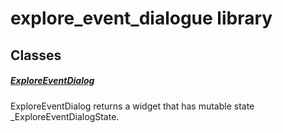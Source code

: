 



# explore_event_dialogue library











## Classes

##### [ExploreEventDialog](../views_after_auth_screens_events_explore_event_dialogue/ExploreEventDialog-class.md)



ExploreEventDialog returns a widget that has mutable state _ExploreEventDialogState.















